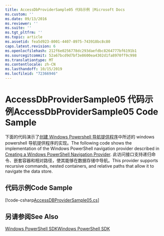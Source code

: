 ```yaml
---
title: AccessDbProviderSample05 代码示例 |Microsoft Docs
ms.custom: ''
ms.date: 09/13/2016
ms.reviewer: ''
ms.suite: ''
ms.tgt_pltfrm: ''
ms.topic: article
ms.assetid: fea5d923-8001-4407-8975-743918bc8c80
caps.latest.revision: 6
ms.openlocfilehash: 212f6e0256778dc293daefdbc8264777bf6191b1
ms.sourcegitcommit: 52a67bcd9d7bf3e8600ea4302d1fa8970ff9c998
ms.translationtype: MT
ms.contentlocale: zh-CN
ms.lasthandoff: 10/15/2019
ms.locfileid: "72366946"
---
```

# <a name="accessdbprovidersample05-code-sample"></a><span data-ttu-id="29b6f-102">AccessDbProviderSample05 代码示例</span><span class="sxs-lookup"><span data-stu-id="29b6f-102">AccessDbProviderSample05 Code Sample</span></span>

<span data-ttu-id="29b6f-103">下面的代码演示了[创建 Windows Powershell 导航提供程序](./creating-a-windows-powershell-navigation-provider.md)中所述的 windows powershell 导航提供程序的实现。</span><span class="sxs-lookup"><span data-stu-id="29b6f-103">The following code shows the implementation of the Windows PowerShell navigation provider described in [Creating a Windows PowerShell Navigation Provider](./creating-a-windows-powershell-navigation-provider.md).</span></span> <span data-ttu-id="29b6f-104">此访问接口支持递归命令、嵌套容器和相对路径，使其能够在数据存储中导航。</span><span class="sxs-lookup"><span data-stu-id="29b6f-104">This provider supports recursive commands, nested containers, and relative paths that allow it to navigate the data store.</span></span>

## <a name="code-sample"></a><span data-ttu-id="29b6f-105">代码示例</span><span class="sxs-lookup"><span data-stu-id="29b6f-105">Code Sample</span></span>

[!code-csharp[AccessDBProviderSample05.cs](../../../../powershell-sdk-samples/SDK-2.0/csharp/AccessDBProviderSample05/AccessDBProviderSample05.cs#L11-L1960 "AccessDBProviderSample05.cs")]

## <a name="see-also"></a><span data-ttu-id="29b6f-106">另请参阅</span><span class="sxs-lookup"><span data-stu-id="29b6f-106">See Also</span></span>

[<span data-ttu-id="29b6f-107">Windows PowerShell SDK</span><span class="sxs-lookup"><span data-stu-id="29b6f-107">Windows PowerShell SDK</span></span>](../windows-powershell-reference.md)
